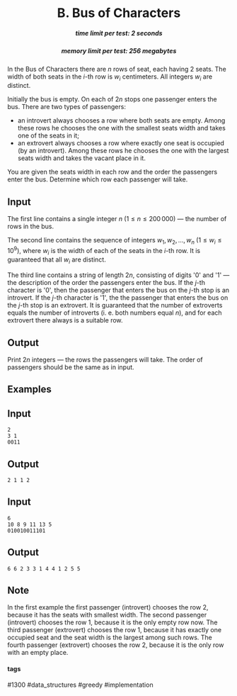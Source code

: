<h1 style='text-align: center;'> B. Bus of Characters</h1>

<h5 style='text-align: center;'>time limit per test: 2 seconds</h5>
<h5 style='text-align: center;'>memory limit per test: 256 megabytes</h5>

In the Bus of Characters there are $n$ rows of seat, each having $2$ seats. The width of both seats in the $i$-th row is $w_i$ centimeters. All integers $w_i$ are distinct.

Initially the bus is empty. On each of $2n$ stops one passenger enters the bus. There are two types of passengers: 

* an introvert always chooses a row where both seats are empty. Among these rows he chooses the one with the smallest seats width and takes one of the seats in it;
* an extrovert always chooses a row where exactly one seat is occupied (by an introvert). Among these rows he chooses the one with the largest seats width and takes the vacant place in it.

You are given the seats width in each row and the order the passengers enter the bus. Determine which row each passenger will take.

## Input

The first line contains a single integer $n$ ($1 \le n \le 200\,000$) — the number of rows in the bus.

The second line contains the sequence of integers $w_1, w_2, \dots, w_n$ ($1 \le w_i \le 10^{9}$), where $w_i$ is the width of each of the seats in the $i$-th row. It is guaranteed that all $w_i$ are distinct.

The third line contains a string of length $2n$, consisting of digits '0' and '1' — the description of the order the passengers enter the bus. If the $j$-th character is '0', then the passenger that enters the bus on the $j$-th stop is an introvert. If the $j$-th character is '1', the the passenger that enters the bus on the $j$-th stop is an extrovert. It is guaranteed that the number of extroverts equals the number of introverts (i. e. both numbers equal $n$), and for each extrovert there always is a suitable row.

## Output

Print $2n$ integers — the rows the passengers will take. The order of passengers should be the same as in input.

## Examples

## Input


```
2  
3 1  
0011  

```
## Output


```
2 1 1 2   

```
## Input


```
6  
10 8 9 11 13 5  
010010011101  

```
## Output


```
6 6 2 3 3 1 4 4 1 2 5 5   

```
## Note

In the first example the first passenger (introvert) chooses the row $2$, because it has the seats with smallest width. The second passenger (introvert) chooses the row $1$, because it is the only empty row now. The third passenger (extrovert) chooses the row $1$, because it has exactly one occupied seat and the seat width is the largest among such rows. The fourth passenger (extrovert) chooses the row $2$, because it is the only row with an empty place.



#### tags 

#1300 #data_structures #greedy #implementation 